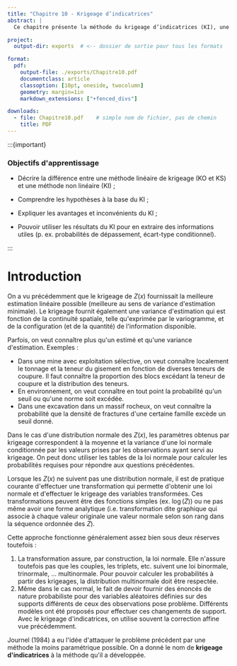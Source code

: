 ```yaml
---
title: "Chapitre 10 - Krigeage d’indicatrices"
abstract: |
  Ce chapitre présente la méthode du krigeage d’indicatrices (KI), une approche non linéaire permettant de modéliser des variables aléatoires en tenant compte de leur distribution non normale. Nous comparons le KI aux méthodes linéaires classiques de krigeage ordinaire (KO) et krigeage simple (KS), en mettant en lumière ses hypothèses, ses avantages et ses limites. Le krigeage d’indicatrices offre des outils puissants pour estimer des probabilités de dépassement de seuils et calculer des écarts-types conditionnels, particulièrement utiles en contexte minier et environnemental. Ce chapitre vise à donner au lecteur les connaissances nécessaires pour appliquer efficacement le KI et interpréter ses résultats dans diverses situations pratiques. 

project:
  output-dir: exports  # <-- dossier de sortie pour tous les formats

format:
  pdf:
    output-file: ./exports/Chapitre10.pdf
    documentclass: article
    classoption: [10pt, oneside, twocolumn]
    geometry: margin=1in
    markdown_extensions: ["+fenced_divs"]

downloads:
  - file: Chapitre10.pdf    # simple nom de fichier, pas de chemin
    title: PDF
---
```


:::{important}
### Objectifs d'apprentissage
-   Décrire la différence entre une méthode linéaire de krigeage (KO et KS) et une méthode non linéaire (KI) ;

-   Comprendre les hypothèses à la base du KI ;

-   Expliquer les avantages et inconvénients du KI ;

-   Pouvoir utiliser les résultats du KI pour en extraire des informations utiles (p. ex. probabilités de dépassement, écart-type conditionnel).

:::

# Introduction

On a vu précédemment que le krigeage de $Z(x)$ fournissait la meilleure estimation linéaire possible (meilleure au sens de variance d'estimation minimale). Le krigeage fournit également une variance d'estimation qui est fonction de la continuité spatiale, telle qu'exprimée par le variogramme, et de la configuration (et de la quantité) de l'information disponible.

Parfois, on veut connaître plus qu'un estimé et qu'une variance d'estimation. Exemples :

- Dans une mine avec exploitation sélective, on veut connaître localement le tonnage et la teneur du gisement en fonction de diverses teneurs de coupure. Il faut connaître la proportion des blocs excédant la teneur de coupure et la distribution des teneurs.
- En environnement, on veut connaître en tout point la probabilité qu'un seuil ou qu'une norme soit excédée.
- Dans une excavation dans un massif rocheux, on veut connaître la probabilité que la densité de fractures d'une certaine famille excède un seuil donné.

Dans le cas d'une distribution normale des $Z(x)$, les paramètres obtenus par krigeage correspondent à la moyenne et la variance d'une loi normale conditionnée par les valeurs prises par les observations ayant servi au krigeage. On peut donc utiliser les tables de la loi normale pour calculer les probabilités requises pour répondre aux questions précédentes.

Lorsque les $Z(x)$ ne suivent pas une distribution normale, il est de pratique courante d'effectuer une transformation qui permette d'obtenir une loi normale et d'effectuer le krigeage des variables transformées. Ces transformations peuvent être des fonctions simples (ex. $\log(Z)$) ou ne pas même avoir une forme analytique (i.e. transformation dite graphique qui associe à chaque valeur originale une valeur normale selon son rang dans la séquence ordonnée des $Z$).

Cette approche fonctionne généralement assez bien sous deux réserves toutefois :

1. La transformation assure, par construction, la loi normale. Elle n'assure toutefois pas que les couples, les triplets, etc. suivent une loi binormale, trinormale, ... multinormale. Pour pouvoir calculer les probabilités à partir des krigeages, la distribution multinormale doit être respectée.
2. Même dans le cas normal, le fait de devoir fournir des énoncés de nature probabiliste pour des variables aléatoires définies sur des supports différents de ceux des observations pose problème. Différents modèles ont été proposés pour effectuer ces changements de support. Avec le krigeage d'indicatrices, on utilise souvent la correction affine vue précédemment.

Journel (1984) a eu l'idée d'attaquer le problème précédent par une méthode la moins paramétrique possible. On a donné le nom de **krigeage d'indicatrices** à la méthode qu'il a développée.
